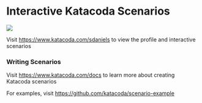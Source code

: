 # Interactive Katacoda Scenarios

[![](http://shields.katacoda.com/katacoda/sdaniels/count.svg)](https://www.katacoda.com/sdaniels "Get your profile on Katacoda.com")

Visit https://www.katacoda.com/sdaniels to view the profile and interactive scenarios

### Writing Scenarios
Visit https://www.katacoda.com/docs to learn more about creating Katacoda scenarios

For examples, visit https://github.com/katacoda/scenario-example
